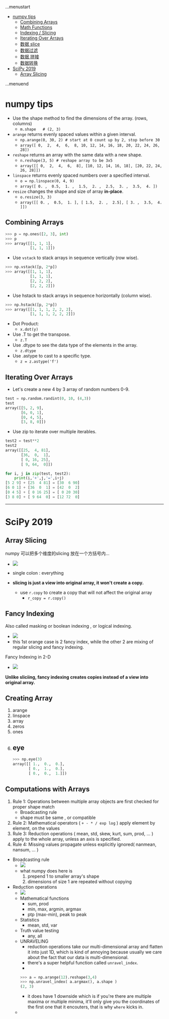 ...menustart

- [numpy tips](#c2bfb8f194cb52abbd9cc9397dafc5d4)
    - [Combining Arrays](#84df0f6a0e96bb96e66fdba51a103ad5)
    - [Math Functions](#1f1ef887de84fa2b7f644b5878b4e6ce)
    - [Indexing / Slicing](#6b17874075ca37cc84a6c0d09e623e1c)
    - [Iterating Over Arrays](#f32b904edd83a21e8b374913f5631504)
    - [数据 slice](#1ae1043e3a38472916094e5c042464ed)
    - [数据过滤](#86260398567c0091b1c262ef98512bd6)
    - [数据 拼接](#6ab51568114b14d4784a1fa07f6717b5)
    - [数据转换](#3c30b3189b43008ec08418c0d6afc49f)
- [SciPy 2019](#e7bb3b7194c96eb93fb9a2777411aca8)
    - [Array Slicing](#458a3cb8ba7cd1c7a812c577db825242)

...menuend


<h2 id="c2bfb8f194cb52abbd9cc9397dafc5d4"></h2>


# numpy tips

- Use the shape method to find the dimensions of the array. (rows, columns)
    - `m.shape   # (2, 3) `
- `arange` returns evenly spaced values within a given interval.
    - `np.arange(0, 30, 2) # start at 0 count up by 2, stop before 30`
    - `array([ 0,  2,  4,  6,  8, 10, 12, 14, 16, 18, 20, 22, 24, 26, 28])`
- `reshape` returns an array with the same data with a new shape.
    - `n.reshape(3, 5) # reshape array to be 3x5`
    - `array([[ 0,  2,  4,  6,  8], [10, 12, 14, 16, 18], [20, 22, 24, 26, 28]])`
- `linspace` returns evenly spaced numbers over a specified interval.
    - `o = np.linspace(0, 4, 9)`
    - `array([ 0. ,  0.5,  1. ,  1.5,  2. ,  2.5,  3. ,  3.5,  4. ])`
- `resize` changes the shape and size of array **in-place**.
    - `o.resize(3, 3)`
    - `array([[ 0. ,  0.5,  1. ], [ 1.5,  2. ,  2.5], [ 3. ,  3.5,  4. ]])`


<h2 id="84df0f6a0e96bb96e66fdba51a103ad5"></h2>


## Combining Arrays

```python
>>> p = np.ones([2, 3], int)
>>> p
>>> array([[1, 1, 1],
           [1, 1, 1]])
```

- Use `vstack` to stack arrays in sequence vertically (row wise).

```python
>>> np.vstack([p, 2*p])
>>> array([[1, 1, 1],
           [1, 1, 1],
           [2, 2, 2],
           [2, 2, 2]])
```

- Use hstack to stack arrays in sequence horizontally (column wise).

```python
>>> np.hstack([p, 2*p])
>>> array([[1, 1, 1, 2, 2, 2],
           [1, 1, 1, 2, 2, 2]])
```

- Dot Product:
    - `x.dot(y)`
- Use .T to get the transpose.
    - `z.T`
- Use .dtype to see the data type of the elements in the array.
    - `z.dtype`
- Use .astype to cast to a specific type.
    - `z = z.astype('f')`

<h2 id="1f1ef887de84fa2b7f644b5878b4e6ce"></h2>



<h2 id="f32b904edd83a21e8b374913f5631504"></h2>


## Iterating Over Arrays

- Let's create a new 4 by 3 array of random numbers 0-9.

```python
test = np.random.randint(0, 10, (4,3))
test
array([[5, 2, 9],
       [6, 0, 1],
       [0, 4, 5],
       [3, 8, 0]])
```

- Use zip to iterate over multiple iterables.

```python
test2 = test**2
test2
array([[25,  4, 81],
       [36,  0,  1],
       [ 0, 16, 25],
       [ 9, 64,  0]])

for i, j in zip(test, test2):
    print(i,'+',j,'=',i+j)
[5 2 9] + [25  4 81] = [30  6 90]
[6 0 1] + [36  0  1] = [42  0  2]
[0 4 5] + [ 0 16 25] = [ 0 20 30]
[3 8 0] + [ 9 64  0] = [12 72  0]
```


--------

<h2 id="e7bb3b7194c96eb93fb9a2777411aca8"></h2>


# SciPy 2019

<h2 id="458a3cb8ba7cd1c7a812c577db825242"></h2>


## Array Slicing

numpy 可以把多个维度的slicing 放在一个方括号内...

- ![](../imgs/np_array_slicing.png)

- single colon : everything
- **slicing is just a view into original array, it won't create a copy.**
    - use `r.copy` to create a copy that will not affect the original array
        - `r_copy = r.copy()`

## Fancy Indexing 

Also called masking or boolean indexing , or logical indexing.

- ![](../imgs/numpy_fancy_indexing.png)
- this 1st orange case is 2 fancy index, while the other 2 are mixing of regular slicing and fancy indexing.

Fancy Indexing in 2-D

- ![](../imgs/numpy_fancy_indexing_example.png)



**Unlike sliciing, fancy indexing creates copies instead of a view into original array.**


## Creating Array

1. arange
2. linspace
3. array
4. zeros
5. ones
6. eye
    - 
    ```python
    >>> np.eye(3)
    array([[ 1.,  0.,  0.],
           [ 0.,  1.,  0.],
           [ 0.,  0.,  1.]])
    ```


## Computations with Arrays

1. Rule 1: Operations between multiple array objects are first checked for proper shape match
    - Broadcasting rule
    - shape must be same , or compatible
2. Rule 2: Mathematical operators ( `+ - * / exp log` ) apply element by element, on the values
3. Rule 3: Reduction operations ( mean, std, skew, kurt, sum, prod, ... ) apply to the whole array, unless an axis is specified.
4. Rule 4: Missing values propagate unless explicitly ignored( nanmean, nansum, ... )


- Broadcasting rule
    - ![](../imgs/numpy_broadcasting_rule.png)
    - what numpy does here is 
        1. prepend 1 to smaller array's shape
        2. dimensions of size 1 are repeated without copying
- Reduction operations
    - ![](../imgs/numpy_compute_rule3.png)
    - Mathematical functions
        - sum, prod
        - min, max, argmin, argmax
        - ptp (max-min), peak to peak
    - Statistics
        - mean, std, var
    - Truth value testing
        - any, all
    - UNRAVELING
        - reduction operations take our multi-dimensional array and flatten it into just 1D, which is kind of annoying because usually we care about the fact that our data is multi-dimensional.
        - there's a super helpful function called `unravel_index`.
        - 
        ```python
        >>> a = np.arange(12).reshape(3,4)
        >>> np.unravel_index( a.argmax(), a.shape )
        (2, 3)
        ```
        - it does have 1 downside which is if you're there are multiple maxima or multiple minima,  it'll only give you the coordinates of the first one that it encouters, that is why `where` kicks in.
    - 




